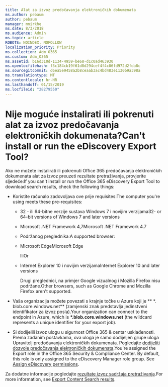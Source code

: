 ```yaml
---
title: Alat za izvoz predočavanja elektroničkih dokumenata
ms.author: pebaum
author: pebaum
manager: mnirkhe
ms.date: 8/3/2018
ms.audience: Admin
ms.topic: article
ROBOTS: NOINDEX, NOFOLLOW
localization_priority: Priority
ms.collection: Adm_O365
ms.custom: Adm_O365
ms.assetid: b16d310d-1134-4959-be68-d1c0ad463930
ms.openlocfilehash: f3c184cb19f61d8d294cef4f4c06fd972d2fda8c
ms.sourcegitcommit: d6ea5e9458a2b8ceaab3ac4bd483e1130b9a398a
ms.translationtype: MT
ms.contentlocale: hr-HR
ms.lasthandoff: 01/15/2019
ms.locfileid: "28279550"
---
```

# <a name="cant-install-or-run-the-ediscovery-export-tool"></a><span data-ttu-id="8684c-102">Nije moguće instalirati ili pokrenuti alat za izvoz predočavanja elektroničkih dokumenata?</span><span class="sxs-lookup"><span data-stu-id="8684c-102">Can't install or run the eDiscovery Export Tool?</span></span>

<span data-ttu-id="8684c-103">Ako ne možete instalirati ili pokrenuti Office 365 predočavanja elektroničkih dokumenata alat za izvoz preuzeti rezultate pretraživanja, provjerite sljedeće:</span><span class="sxs-lookup"><span data-stu-id="8684c-103">If you can't install or run the Office 365 eDiscovery Export Tool to download search results, check the following things:</span></span>
  
- <span data-ttu-id="8684c-104">Koristite računalo zadovoljava ove prije requisites:</span><span class="sxs-lookup"><span data-stu-id="8684c-104">The computer you're using meets these pre-requisites:</span></span>
    
  - <span data-ttu-id="8684c-105">32 - ili 64-bitne verzije sustava Windows 7 i novijim verzijama</span><span class="sxs-lookup"><span data-stu-id="8684c-105">32- or 64-bit versions of Windows 7 and later versions</span></span>
    
  - <span data-ttu-id="8684c-106">Microsoft .NET Framework 4,7</span><span class="sxs-lookup"><span data-stu-id="8684c-106">Microsoft .NET Framework 4.7</span></span>
    
  - <span data-ttu-id="8684c-107">Podržanog preglednika:</span><span class="sxs-lookup"><span data-stu-id="8684c-107">A supported browser:</span></span>
    
  - <span data-ttu-id="8684c-108">Microsoft Edge</span><span class="sxs-lookup"><span data-stu-id="8684c-108">Microsoft Edge</span></span>
    
    <span data-ttu-id="8684c-109">Ili</span><span class="sxs-lookup"><span data-stu-id="8684c-109">Or</span></span>
    
  - <span data-ttu-id="8684c-110">Internet Explorer 10 i novijim verzijama</span><span class="sxs-lookup"><span data-stu-id="8684c-110">Internet Explorer 10 and later versions</span></span>
    
    <span data-ttu-id="8684c-111">Drugi preglednici, na primjer Google vizualnog i Mozilla Firefox nisu podržane.</span><span class="sxs-lookup"><span data-stu-id="8684c-111">Other browsers, such as Google Chrome and Mozilla Firefox aren't supported.</span></span>
    
- <span data-ttu-id="8684c-112">Vaša organizacija možete povezati s krajnje točke u Azure koji je \*\* \*. blob.core.windows.net\*\* (zamjenski znak predstavlja jedinstveni identifikator za izvoz posla).</span><span class="sxs-lookup"><span data-stu-id="8684c-112">Your organization can connect to the endpoint in Azure, which is **\*.blob.core.windows.net** (the wildcard represents a unique identifier for your export job).</span></span> 
    
- <span data-ttu-id="8684c-p101">Si dodijelili izvoz ulogu u sigurnost Office 365 &amp; centar usklađenosti. Prema zadanim postavkama, ova uloga je samo dodijeljen grupe uloga Upravitelj predočavanja elektroničkih dokumenata. Pogledajte [dodijeliti dozvole predočavanja elektroničkih dokumenata](https://support.office.com/article/assign-ediscovery-permissions-in-the-office-365-security-compliance-center-5b9a067b-9d2e-4aa5-bb33-99d8c0d0b5d7#moreinfo).</span><span class="sxs-lookup"><span data-stu-id="8684c-p101">You're assigned the Export role in the Office 365 Security &amp; Compliance Center. By default, this role is only assigned to the eDiscovery Manager role group. See [Assign eDiscovery permissions](https://support.office.com/article/assign-ediscovery-permissions-in-the-office-365-security-compliance-center-5b9a067b-9d2e-4aa5-bb33-99d8c0d0b5d7#moreinfo).</span></span>
    
<span data-ttu-id="8684c-116">Za dodatne informacije pogledajte [rezultate izvoz sadržaja pretraživanja](https://support.office.com/article/Export-Content-Search-results-from-the-Office-365-Security-Compliance-Center-ed48d448-3714-4c42-85f5-10f75f6a4278).</span><span class="sxs-lookup"><span data-stu-id="8684c-116">For more information, see [Export Content Search results](https://support.office.com/article/Export-Content-Search-results-from-the-Office-365-Security-Compliance-Center-ed48d448-3714-4c42-85f5-10f75f6a4278).</span></span>
  

